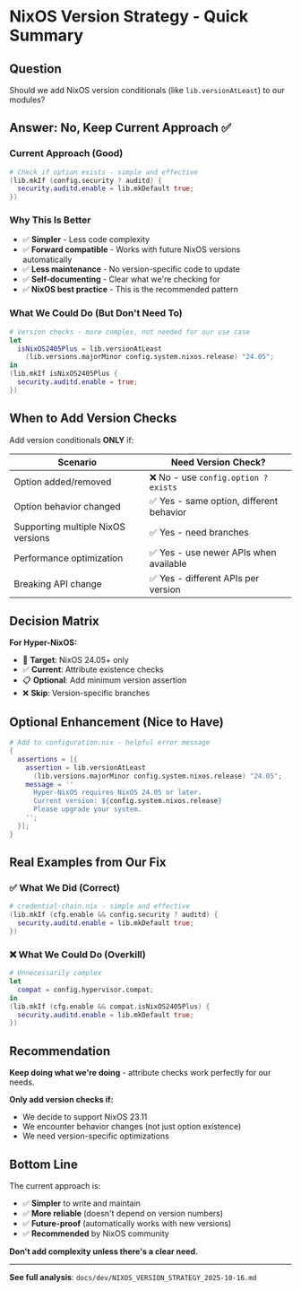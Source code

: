 # NixOS Version Strategy - Quick Summary

## Question
Should we add NixOS version conditionals (like `lib.versionAtLeast`) to our modules?

## Answer: **No, Keep Current Approach** ✅

### Current Approach (Good)
```nix
# Check if option exists - simple and effective
(lib.mkIf (config.security ? auditd) {
  security.auditd.enable = lib.mkDefault true;
})
```

### Why This Is Better
- ✅ **Simpler** - Less code complexity
- ✅ **Forward compatible** - Works with future NixOS versions automatically
- ✅ **Less maintenance** - No version-specific code to update
- ✅ **Self-documenting** - Clear what we're checking for
- ✅ **NixOS best practice** - This is the recommended pattern

### What We Could Do (But Don't Need To)
```nix
# Version checks - more complex, not needed for our use case
let
  isNixOS2405Plus = lib.versionAtLeast 
    (lib.versions.majorMinor config.system.nixos.release) "24.05";
in
(lib.mkIf isNixOS2405Plus {
  security.auditd.enable = true;
})
```

## When to Add Version Checks

Add version conditionals **ONLY** if:

| Scenario | Need Version Check? |
|----------|-------------------|
| Option added/removed | ❌ No - use `config.option ? exists` |
| Option behavior changed | ✅ Yes - same option, different behavior |
| Supporting multiple NixOS versions | ✅ Yes - need branches |
| Performance optimization | ✅ Yes - use newer APIs when available |
| Breaking API change | ✅ Yes - different APIs per version |

## Decision Matrix

**For Hyper-NixOS:**
- 🎯 **Target**: NixOS 24.05+ only
- ✅ **Current**: Attribute existence checks
- 📋 **Optional**: Add minimum version assertion
- ❌ **Skip**: Version-specific branches

## Optional Enhancement (Nice to Have)

```nix
# Add to configuration.nix - helpful error message
{
  assertions = [{
    assertion = lib.versionAtLeast 
      (lib.versions.majorMinor config.system.nixos.release) "24.05";
    message = ''
      Hyper-NixOS requires NixOS 24.05 or later.
      Current version: ${config.system.nixos.release}
      Please upgrade your system.
    '';
  }];
}
```

## Real Examples from Our Fix

### ✅ What We Did (Correct)
```nix
# credential-chain.nix - simple and effective
(lib.mkIf (cfg.enable && config.security ? auditd) {
  security.auditd.enable = lib.mkDefault true;
})
```

### ❌ What We Could Do (Overkill)
```nix
# Unnecessarily complex
let
  compat = config.hypervisor.compat;
in
(lib.mkIf (cfg.enable && compat.isNixOS2405Plus) {
  security.auditd.enable = lib.mkDefault true;
})
```

## Recommendation

**Keep doing what we're doing** - attribute checks work perfectly for our needs.

**Only add version checks if:**
- We decide to support NixOS 23.11
- We encounter behavior changes (not just option existence)
- We need version-specific optimizations

## Bottom Line

The current approach is:
- ✅ **Simpler** to write and maintain
- ✅ **More reliable** (doesn't depend on version numbers)
- ✅ **Future-proof** (automatically works with new versions)
- ✅ **Recommended** by NixOS community

**Don't add complexity unless there's a clear need.**

---

**See full analysis**: `docs/dev/NIXOS_VERSION_STRATEGY_2025-10-16.md`

